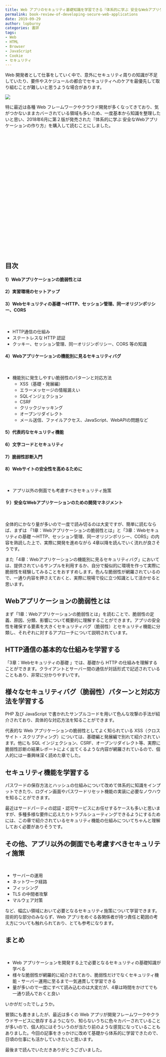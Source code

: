 ```yaml
---
title: Web アプリのセキュリティ基礎知識を学習できる『体系的に学ぶ 安全なWebアプリケーションの作り方』を読んだ
permalink: book-review-of-developing-secure-web-applications
date: 2019-09-29
author: lopburny
categories: 書評
tags:
- Web
- HTML
- Browser
- JavaScript
- Cookie
- セキュリティ
---
```


Web 開発者として仕事をしていく中で、意外にセキュリティ周りの知識が不足していたり、要件やスケジュールの都合でセキュリティへのケアを最優先して取り組むことが難しいと思うような場合があります。

![](/articles/assets/lopburny/img/lopburny_blog_14_thumbnail.jpg)

特に最近は各種 Web フレームワークやクラウド開発が多くなってきており、気がつかないままカバーされている領域も多いため、一度基本から知識を整理したいと思い、2018年6月に第２版が発売された『体系的に学ぶ 安全なWebアプリケーションの作り方』を購入して読むことにしました。
<br>

<div class="iframely-embed"><div class="iframely-responsive" style="padding-bottom: 52.5%; padding-top: 120px;"><a href="https://www.amazon.co.jp/%25E4%25BD%2593%25E7%25B3%25BB%25E7%259A%2584%25E3%2581%25AB%25E5%25AD%25A6%25E3%2581%25B6-%25E5%25AE%2589%25E5%2585%25A8%25E3%2581%25AAWeb%25E3%2582%25A2%25E3%2583%2597%25E3%2583%25AA%25E3%2582%25B1%25E3%2583%25BC%25E3%2582%25B7%25E3%2583%25A7%25E3%2583%25B3%25E3%2581%25AE%25E4%25BD%259C%25E3%2582%258A%25E6%2596%25B9-%25E7%25AC%25AC2%25E7%2589%2588-%25E8%2584%2586%25E5%25BC%25B1%25E6%2580%25A7%25E3%2581%258C%25E7%2594%259F%25E3%2581%25BE%25E3%2582%258C%25E3%2582%258B%25E5%258E%259F%25E7%2590%2586%25E3%2581%25A8%25E5%25AF%25BE%25E7%25AD%2596%25E3%2581%25AE%25E5%25AE%259F%25E8%25B7%25B5-%25E5%25BE%25B3%25E4%25B8%25B8/dp/4797393165" data-iframely-url="//cdn.iframe.ly/tMdbMp4"></a></div></div><script async src="//cdn.iframe.ly/embed.js" charset="utf-8"></script>


## 目次

#### 1）Webアプリケーションの脆弱性とは
#### 2）実習環境のセットアップ
#### 3）Webセキュリティの基礎 ～HTTP、セッション管理、同一オリジンポリシー、CORS
<br>

- HTTP通信の仕組み
- ステートレスな HTTP 認証
- クッキー、セッション管理、同一オリジンポリシー、CORS 等の知識

#### 4）Webアプリケーションの機能別に見るセキュリティバグ
<br>

- 機能別に発生しやすい脆弱性のパターンと対応方法
  - XSS（基礎・発展編）
  - エラーメッセージの情報漏えい
  - SQLインジェクション
  - CSRF
  - クリックジャッキング
  - オープンリダイレクト
  - メール送信、ファイルアクセス、JavaScript、WebAPIの問題など

#### 5）代表的なセキュリティ機能
#### 6）文字コードとセキュリティ
#### 7）脆弱性診断入門
#### 8）Webサイトの安全性を高めるために
<br>

- アプリ以外の側面でも考慮すべきセキュリティ施策

#### ９）安全なWebアプリケーションのための開発マネジメント

<br>

全体的にかなり量が多いので一度で読み切るのは大変ですが、簡単に読むならば、まずは 「1章：Webアプリケーションの脆弱性とは」と「3章：Webセキュリティの基礎 ～HTTP、セッション管理、同一オリジンポリシー、CORS」の内容を熟読した上で、実際に開発を進めながら 4章以降を読んでいく流れが良さそうです。

また「4章：Webアプリケーションの機能別に見るセキュリティバグ」においては、提供されているサンプルを利用するか、自分で擬似的に環境を作って実際に脆弱性を経験してみることをおすすめします。色んな脆弱性が網羅されているので、一通り内容を押さえておくと、実際に現場で役に立つ知識として活かせると思います。

## Webアプリケーションの脆弱性とは
まず「1章：Webアプリケーションの脆弱性とは」を読むことで、脆弱性の定義、原因、分類、影響について概要的に理解することができます。アプリの安全性を確保する要素を大きくセキュリティバグ（脆弱性）とセキュリティ機能に分類し、それぞれに対するアプローチについて説明されています。

## HTTP通信の基本的な仕組みを学習する
「3章：Webセキュリティの基礎 」では、基礎から HTTP の仕組みを理解することができます。クライアントとサーバー間の通信が対話形式で記述されていることもあり、非常に分かりやすいです。

## 様々なセキュリティバグ（脆弱性）パターンと対応方法を学習する
PHP 及び JavaScript で書かれたサンプルコードを用いて色んな攻撃の手法が紹介されており、具体的な対応方法を知ることができます。

代表的な Web アプリケーションの脆弱性としてよく知られている XSS（クロスサイト・スクリプティング）については、基礎編と発展編で別れて紹介されています。他にも SQL インジェクション、CSRF、オープンリダイレクト等、実際に脆弱性診断の結果レポートによく出てくるような内容が網羅されているので、個人的には一番興味深く読めた章でした。

## セキュリティ機能を学習する
パスワードの保存方法とハッシュの仕組みについて改めて体系的に知識をインプットできたり、ログイン画面やパスワードリセット機能の実装に必要なノウハウを知ることができます。

最近はサードパーティの認証・認可サービスにお任せするケースも多いと思いますが、多種多様な要件に応えたりトラブルシューティングできるようにするためには、この章で紹介されているセキュリティ機能の仕組みについてちゃんと理解しておく必要がありそうです。

## その他、アプリ以外の側面でも考慮すべきセキュリティ施策
<br>

- サーバーの運用
- ネットワーク経路
- フィッシング
- TLS の中間者攻撃
- マルウェア対策

など、幅広い領域において必要となるセキュリティ施策について学習できます。技術的な部分のみならず、Web アプリをめぐる各関係者が持つ責任と範囲の考え方についても触れられており、とても参考になります。

## まとめ
<br>

- Web アプリケーションを開発する上で必要となるセキュリティの基礎知識が学べる
- 様々な脆弱性が網羅的に紹介されており、脆弱性だけでなくセキュリティ機能・サーバー運用に至るまで一気通貫して学習できる
- 量が多いので一度にすべて読み込むのは大変だが、4章は時間をかけてでも一通り読んでおくと良い


いかがだったでしょうか。

冒頭にも書きましたが、最近は多くの Web アプリが開発フレームワークやクラウドサービスに依存するようになり、知らないうちに色々カバーされていることが多いので、個人的にはそういうのが当たり前のような感覚になっていることもありました。今回の記事をきっかけに改めて基礎から体系的に学習できたので、日頃の仕事にも活かしていきたいと思います。

最後まで読んでいただきありがとうございました。
